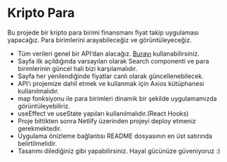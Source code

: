 # Kripto Para

Bu projede bir kripto para birimi finansmanı fiyat takip uygulaması yapacağız. Para birimlerini arayabileceğiz ve görüntüleyeceğiz. 

- Tüm verileri genel bir API’dan alacağız. [Burayı](https://www.coingecko.com/en/api) kullanabilirsiniz.
- Sayfa ilk açıldığında varsayılan olarak Search componenti ve para birimlerinin güncel hali bizi karşılamalıdır.
- Sayfa her yenilendiğinde fiyatlar canlı olarak güncellenebilecek.
- API’ı projemize dahil etmek ve kullanmak için Axios kütüphanesi kullanılmalıdır.
- map fonksiyonu ile para birimleri dinamik bir şekilde uygulamamızda görüntüleyebiliriz.
- useEffect ve useState yapıları kullanılmalıdır.(React Hooks)
- Proje bittikten sonra Netlify üzerinden projeyi deploy etmeniz gerekmektedir.
- Uygulama önizleme bağlantısı README dosyasının en üst satırında belirtilmelidir.
- Tasarımı dilediğiniz gibi yapabilirsiniz. Hayal gücünüze güveniyoruz :)

